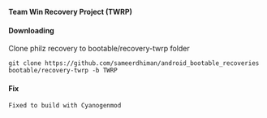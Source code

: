 **Team Win Recovery Project (TWRP)**

#### Downloading

Clone philz recovery to bootable/recovery-twrp folder

    git clone https://github.com/sameerdhiman/android_bootable_recoveries bootable/recovery-twrp -b TWRP

#### Fix
    Fixed to build with Cyanogenmod
